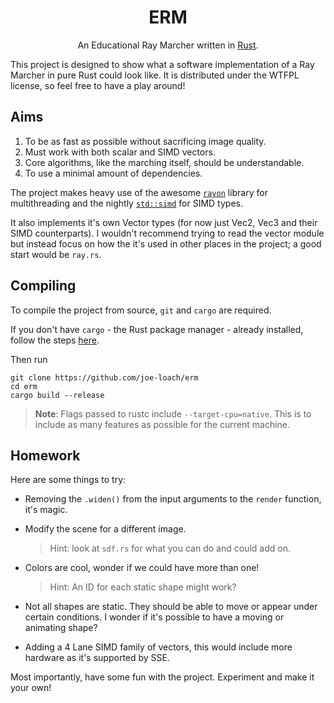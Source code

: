 <div align="center">

# ERM

An Educational Ray Marcher written in [Rust](rust-homepage).

</div>

This project is designed to show what a software implementation of a Ray Marcher in pure Rust could look like.
It is distributed under the WTFPL license, so feel free to have a play around!

## Aims

1. To be as fast as possible without sacrificing image quality.
2. Must work with both scalar and SIMD vectors.
3. Core algorithms, like the marching itself, should be understandable.
4. To use a minimal amount of dependencies.

The project makes heavy use of the awesome [`rayon`](rayon-github) library for multithreading and the nightly [`std::simd`](simd-module) for SIMD types.

It also implements it's own Vector types (for now just Vec2, Vec3 and their SIMD counterparts). I wouldn't recommend trying to read the vector module but instead focus on how the it's used in other places in the project; a good start would be `ray.rs`.

## Compiling

To compile the project from source, `git` and `cargo` are required.

If you don't have `cargo` - the Rust package manager - already installed,
follow the steps [here](cargo-install).

Then run
```console
git clone https://github.com/joe-loach/erm
cd erm
cargo build --release
```

> **Note**: Flags passed to rustc include `--target-cpu=native`. This is to include as many features as possible for the current machine.

## Homework

Here are some things to try:

* Removing the `.widen()` from the input arguments to the `render` function, it's magic.

* Modify the scene for a different image.
  > Hint: look at `sdf.rs` for what you can do and could add on.

* Colors are cool, wonder if we could have more than one!
  > Hint: An ID for each static shape might work?

* Not all shapes are static. They should be able to move or appear under certain conditions.
  I wonder if it's possible to have a moving or animating shape?

* Adding a 4 Lane SIMD family of vectors, this would include more hardware as it's supported by SSE.

Most importantly, have some fun with the project. Experiment and make it your own!

[rust-homepage]: https://www.rust-lang.org/
[cargo-install]: https://doc.rust-lang.org/cargo/getting-started/installation.html
[rayon-github]: https://github.com/rayon-rs/rayon
[simd-module]: https://doc.rust-lang.org/nightly/std/simd/index.html